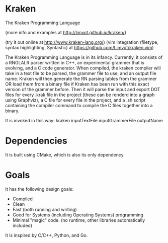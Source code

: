 Kraken
======

The Kraken Programming Language

(more info and examples at http://limvot.github.io/kraken/)

(try it out online at http://www.kraken-lang.org/)
(vim integration (filetype, syntax highlighting, Syntastic) at https://github.com/Limvot/kraken.vim)

The Kraken Programming Language is in its infancy.
Currently, it consists of a RNGLALR parser written in C++, an experimental grammer that is evolving, and a C code generator.
When compiled, the kraken compiler will take in a text file to be parsed, the grammer file to use, and an output file name.
Kraken will then generate the RN parsing tables from the grammer OR load them from a binary file if Kraken has been run with this exact version of the grammer before. Then it will parse the input and export DOT files for every .krak file in the project (these can be renderd into a graph using Graphviz), a C file for every file in the project, and a .sh script containing the compiler command to compile the C files together into a binary.

It is invoked in this way:
kraken inputTextFile inputGrammerFile outputName

Dependencies
============

It is built using CMake, which is also its only dependency.

Goals
=====

It has the following design goals:
*	Compiled
*	Clean
*	Fast (both running and writing)
*	Good for Systems (including Operating Systems) programming
*	Minimal "magic" code. (no runtime, other libraries automatically included)

It is inspired by C/C++, Python, and Go.
